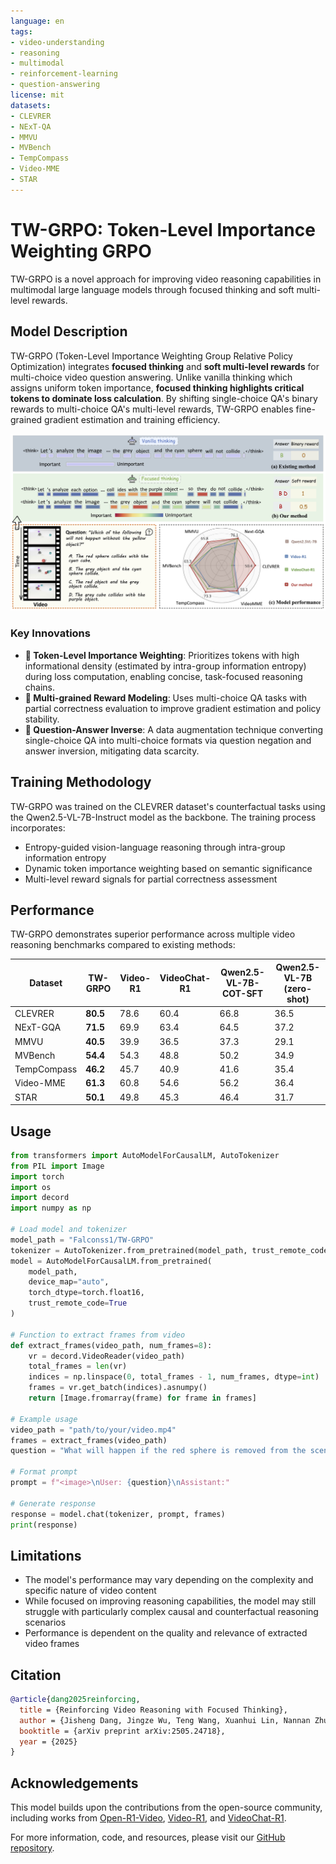 ```yaml
---
language: en
tags:
- video-understanding
- reasoning
- multimodal
- reinforcement-learning
- question-answering
license: mit
datasets:
- CLEVRER
- NExT-QA
- MMVU
- MVBench
- TempCompass
- Video-MME
- STAR
---
```


# TW-GRPO: Token-Level Importance Weighting GRPO

TW-GRPO is a novel approach for improving video reasoning capabilities in multimodal large language models through focused thinking and soft multi-level rewards.

## Model Description

TW-GRPO (Token-Level Importance Weighting Group Relative Policy Optimization) integrates **focused thinking** and **soft multi-level rewards** for multi-choice video question answering. Unlike vanilla thinking which assigns uniform token importance, **focused thinking highlights critical tokens to dominate loss calculation**. By shifting single-choice QA's binary rewards to multi-choice QA's multi-level rewards, TW-GRPO enables fine-grained gradient estimation and training efficiency.

![Model Overview](https://raw.githubusercontent.com/longmalongma/TW-GRPO/main/assets/figs/intro.jpg)

### Key Innovations

- **🎯 Token-Level Importance Weighting**: Prioritizes tokens with high informational density (estimated by intra-group information entropy) during loss computation, enabling concise, task-focused reasoning chains.
- **🎨 Multi-grained Reward Modeling**: Uses multi-choice QA tasks with partial correctness evaluation to improve gradient estimation and policy stability.
- **🔄 Question-Answer Inverse**: A data augmentation technique converting single-choice QA into multi-choice formats via question negation and answer inversion, mitigating data scarcity.

## Training Methodology

TW-GRPO was trained on the CLEVRER dataset's counterfactual tasks using the Qwen2.5-VL-7B-Instruct model as the backbone. The training process incorporates:

- Entropy-guided vision-language reasoning through intra-group information entropy
- Dynamic token importance weighting based on semantic significance
- Multi-level reward signals for partial correctness assessment

## Performance

TW-GRPO demonstrates superior performance across multiple video reasoning benchmarks compared to existing methods:

| Dataset | TW-GRPO | Video-R1 | VideoChat-R1 | Qwen2.5-VL-7B-COT-SFT | Qwen2.5-VL-7B (zero-shot) |
|---------|---------|----------|--------------|------------------------|----------------------------|
| CLEVRER | **80.5** | 78.6 | 60.4 | 66.8 | 36.5 |
| NExT-GQA | **71.5** | 69.9 | 63.4 | 64.5 | 37.2 |
| MMVU | **40.5** | 39.9 | 36.5 | 37.3 | 29.1 |
| MVBench | **54.4** | 54.3 | 48.8 | 50.2 | 34.9 |
| TempCompass | **46.2** | 45.7 | 40.9 | 41.6 | 35.4 |
| Video-MME | **61.3** | 60.8 | 54.6 | 56.2 | 36.4 |
| STAR | **50.1** | 49.8 | 45.3 | 46.4 | 31.7 |

## Usage

```python
from transformers import AutoModelForCausalLM, AutoTokenizer
from PIL import Image
import torch
import os
import decord
import numpy as np

# Load model and tokenizer
model_path = "Falconss1/TW-GRPO"
tokenizer = AutoTokenizer.from_pretrained(model_path, trust_remote_code=True)
model = AutoModelForCausalLM.from_pretrained(
    model_path,
    device_map="auto",
    torch_dtype=torch.float16,
    trust_remote_code=True
)

# Function to extract frames from video
def extract_frames(video_path, num_frames=8):
    vr = decord.VideoReader(video_path)
    total_frames = len(vr)
    indices = np.linspace(0, total_frames - 1, num_frames, dtype=int)
    frames = vr.get_batch(indices).asnumpy()
    return [Image.fromarray(frame) for frame in frames]

# Example usage
video_path = "path/to/your/video.mp4"
frames = extract_frames(video_path)
question = "What will happen if the red sphere is removed from the scene? A. The blue sphere will not collide with the yellow cube. B. The yellow cube will not move. C. The green sphere will not move. D. The blue sphere will not move."

# Format prompt
prompt = f"<image>\nUser: {question}\nAssistant:"

# Generate response
response = model.chat(tokenizer, prompt, frames)
print(response)
```

## Limitations

- The model's performance may vary depending on the complexity and specific nature of video content
- While focused on improving reasoning capabilities, the model may still struggle with particularly complex causal and counterfactual reasoning scenarios
- Performance is dependent on the quality and relevance of extracted video frames

## Citation

```bibtex
@article{dang2025reinforcing,
  title = {Reinforcing Video Reasoning with Focused Thinking},
  author = {Jisheng Dang, Jingze Wu, Teng Wang, Xuanhui Lin, Nannan Zhu, Hongbo Chen, Wei-Shi Zheng, Meng Wang, Tat-Seng Chua},
  booktitle = {arXiv preprint arXiv:2505.24718},
  year = {2025}
}
```

## Acknowledgements

This model builds upon the contributions from the open-source community, including works from [Open-R1-Video](https://github.com/Wang-Xiaodong1899/Open-R1-Video), [Video-R1](https://github.com/tulerfeng/Video-R1), and [VideoChat-R1](https://github.com/OpenGVLab/VideoChat-R1).

For more information, code, and resources, please visit our [GitHub repository](https://github.com/longmalongma/TW-GRPO). 